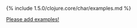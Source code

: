 {% include 1.5.0/clojure.core/char/examples.md %}

[Please add examples!](https://github.com/arrdem/grimoire/edit/master/_includes/1.6.0/clojure.core/char/examples.md)
